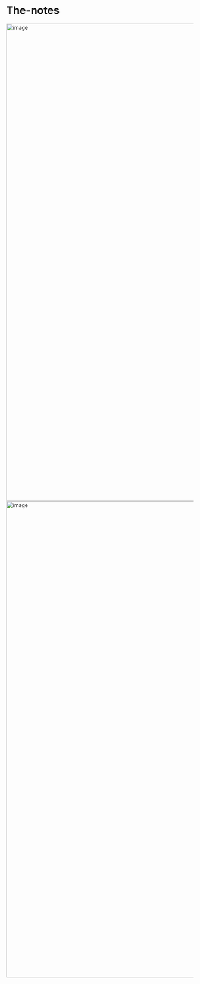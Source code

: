 # The-notes
<img width="1279" alt="image" src="https://github.com/fromfish2whale/The-notes/assets/137691883/9026ef43-4b2f-45f4-859d-36d5f77a66ef">
<img width="1277" alt="image" src="https://github.com/fromfish2whale/The-notes/assets/137691883/cb5ca3f7-cd54-4b60-b19f-3a57005f5dc4">


